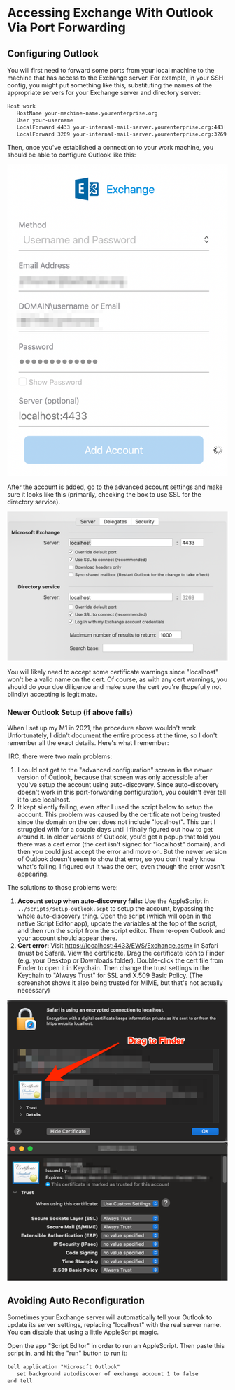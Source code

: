# Accessing Exchange With Outlook Via Port Forwarding


## Configuring Outlook

You will first need to forward some ports from your local machine to the machine that has
access to the Exchange server. For example, in your SSH config, you might put something
like this, substituting the names of the appropriate servers for your Exchange server and
directory server:

```
Host work
   HostName your-machine-name.yourenterprise.org
   User your-username
   LocalForward 4433 your-internal-mail-server.yourenterprise.org:443
   LocalForward 3269 your-internal-mail-server.yourenterprise.org:3269
```

Then, once you've established a connection to your work machine, you should be able to
configure Outlook like this:

![](exchange-via-port-forwarding-1.png)

After the account is added, go to the advanced account settings and make sure it looks
like this (primarily, checking the box to use SSL for the directory service).

![](exchange-via-port-forwarding-2.png)

You will likely need to accept some certificate warnings since "localhost" won't be a
valid name on the cert. Of course, as with any cert warnings, you should do your due
diligence and make sure the cert you're (hopefully not blindly) accepting is legitimate.


### Newer Outlook Setup (if above fails)

When I set up my M1 in 2021, the procedure above wouldn't work. Unfortunately, I didn't
document the entire process at the time, so I don't remember all the exact details. Here's
what I remember:

IIRC, there were two main problems:

   1. I could not get to the "advanced configuration" screen in the newer version of
      Outlook, because that screen was only accessible after you've setup the account
      using auto-discovery. Since auto-discovery doesn't work in this port-forwarding
      configuration, you couldn't ever tell it to use localhost.
   2. It kept silently failing, even after I used the script below to setup the account.
      This problem was caused by the certificate not being trusted since the domain on the
      cert does not include "localhost". This part I struggled with for a couple days
      until I finally figured out how to get around it. In older versions of Outlook,
      you'd get a popup that told you there was a cert error (the cert isn't signed for
      "localhost" domain), and then you could just accept the error and move on. But the
      newer version of Outlook doesn't seem to show that error, so you don't really know
      what's failing. I figured out it was the cert, even though the error wasn't
      appearing.

The solutions to those problems were:

   1. **Account setup when auto-discovery fails:** Use the AppleScript in
      `../scripts/setup-outlook.scpt` to setup the account, bypassing the whole
      auto-discovery thing. Open the script (which will open in the native Script Editor
      app), update the variables at the top of the script, and then run the script from
      the script editor. Then re-open Outlook and your account should appear there.
   2. **Cert error:** Visit <https://localhost:4433/EWS/Exchange.asmx> in Safari (must be
      Safari). View the certificate. Drag the certificate icon to Finder (e.g. your
      Desktop or Downloads folder). Double-click the cert file from Finder to open it in
      Keychain. Then change the trust settings in the Keychain to "Always Trust" for SSL
      and X.509 Basic Policy. (The screenshot shows it also being trusted for MIME, but
      that's not actually necessary)

![](exchange-via-port-forwarding-3a.png)
![](exchange-via-port-forwarding-3b.png)


## Avoiding Auto Reconfiguration

Sometimes your Exchange server will automatically tell your Outlook to update its server
settings, replacing "localhost" with the real server name. You can disable that using a
little AppleScript magic.

Open the app "Script Editor" in order to run an AppleScript. Then paste this script in,
and hit the "run" button to run it:

```
tell application "Microsoft Outlook"
   set background autodiscover of exchange account 1 to false
end tell
```
